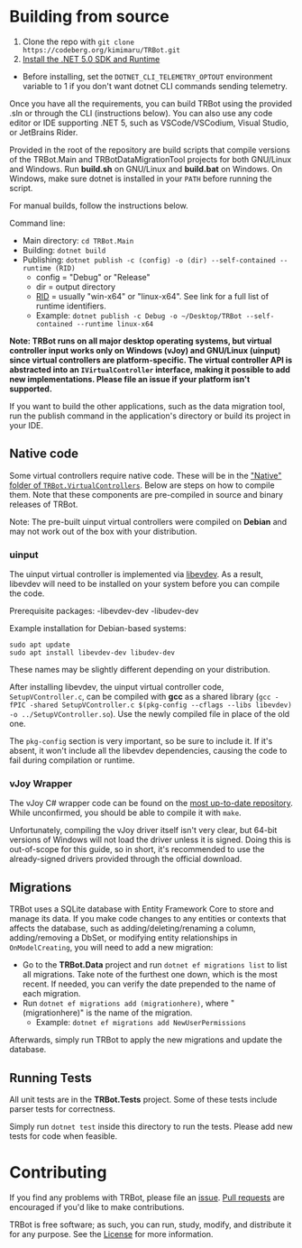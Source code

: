 # Building from source
1. Clone the repo with `git clone https://codeberg.org/kimimaru/TRBot.git`
2. [Install the .NET 5.0 SDK and Runtime](https://dotnet.microsoft.com/download/dotnet/5.0)
  * Before installing, set the `DOTNET_CLI_TELEMETRY_OPTOUT` environment variable to 1 if you don't want dotnet CLI commands sending telemetry.

Once you have all the requirements, you can build TRBot using the provided .sln or through the CLI (instructions below). You can also use any code editor or IDE supporting .NET 5, such as VSCode/VSCodium, Visual Studio, or JetBrains Rider.

Provided in the root of the repository are build scripts that compile versions of the TRBot.Main and TRBotDataMigrationTool projects for both GNU/Linux and Windows. Run **build.sh** on GNU/Linux and **build.bat** on Windows. On Windows, make sure dotnet is installed in your `PATH` before running the script.

For manual builds, follow the instructions below.

Command line:
* Main directory: `cd TRBot.Main`
* Building: `dotnet build`
* Publishing: `dotnet publish -c (config) -o (dir) --self-contained --runtime (RID)`
  * config = "Debug" or "Release"
  * dir = output directory
  * [RID](https://raw.githubusercontent.com/dotnet/runtime/main/src/libraries/Microsoft.NETCore.Platforms/src/runtime.json) = usually "win-x64" or "linux-x64". See link for a full list of runtime identifiers.
  * Example: `dotnet publish -c Debug -o ~/Desktop/TRBot --self-contained --runtime linux-x64`

**Note: TRBot runs on all major desktop operating systems, but virtual controller input works only on Windows (vJoy) and GNU/Linux (uinput) since virtual controllers are platform-specific. The virtual controller API is abstracted into an `IVirtualController` interface, making it possible to add new implementations. Please file an issue if your platform isn't supported.**

If you want to build the other applications, such as the data migration tool, run the publish command in the application's directory or build its project in your IDE.

## Native code
Some virtual controllers require native code. These will be in the ["Native" folder of `TRBot.VirtualControllers`](../TRBot/TRBot.VirtualControllers/Native). Below are steps on how to compile them. Note that these components are pre-compiled in source and binary releases of TRBot.

Note: The pre-built uinput virtual controllers were compiled on **Debian** and may not work out of the box with your distribution.

### uinput
The uinput virtual controller is implemented via [libevdev](https://www.freedesktop.org/wiki/Software/libevdev/). As a result, libevdev will need to be installed on your system before you can compile the code.

Prerequisite packages:
-libevdev-dev
-libudev-dev

Example installation for Debian-based systems:
```
sudo apt update
sudo apt install libevdev-dev libudev-dev
```

These names may be slightly different depending on your distribution.

After installing libevdev, the uinput virtual controller code, `SetupVController.c`, can be compiled with **gcc** as a shared library (`gcc -fPIC -shared SetupVController.c $(pkg-config --cflags --libs libevdev) -o ../SetupVController.so`). Use the newly compiled file in place of the old one.

The `pkg-config` section is very important, so be sure to include it. If it's absent, it won't include all the libevdev dependencies, causing the code to fail during compilation or runtime.

### vJoy Wrapper
The vJoy C# wrapper code can be found on the [most up-to-date repository](https://github.com/jshafer817/vJoy/tree/master/apps/common/vJoyInterfaceCS/vJoyInterfaceWrap). While unconfirmed, you should be able to compile it with `make`.

Unfortunately, compiling the vJoy driver itself isn't very clear, but 64-bit versions of Windows will not load the driver unless it is signed. Doing this is out-of-scope for this guide, so in short, it's recommended to use the already-signed drivers provided through the official download.

## Migrations
TRBot uses a SQLite database with Entity Framework Core to store and manage its data. If you make code changes to any entities or contexts that affects the database, such as adding/deleting/renaming a column, adding/removing a DbSet, or modifying entity relationships in `OnModelCreating`, you will need to add a new migration:

* Go to the **TRBot.Data** project and run `dotnet ef migrations list` to list all migrations. Take note of the furthest one down, which is the most recent. If needed, you can verify the date prepended to the name of each migration.
* Run `dotnet ef migrations add (migrationhere)`, where "(migrationhere)" is the name of the migration.
  * Example: `dotnet ef migrations add NewUserPermissions`

Afterwards, simply run TRBot to apply the new migrations and update the database.

## Running Tests
All unit tests are in the **TRBot.Tests** project. Some of these tests include parser tests for correctness.

Simply run `dotnet test` inside this directory to run the tests. Please add new tests for code when feasible.

# Contributing
If you find any problems with TRBot, please file an [issue](https://codeberg.org/kimimaru/TRBot/issues/new). [Pull requests](https://codeberg.org/kimimaru/TRBot/pulls) are encouraged if you'd like to make contributions.

TRBot is free software; as such, you can run, study, modify, and distribute it for any purpose. See the [License](../LICENSE) for more information.
